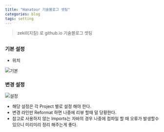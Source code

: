 ```yaml
---
title: "Hanatour 기술블로그 셋팅"
categories: blog  
tags: setting
---
```


> zekill(지킬) 로 github.io 기술블로그 셋팅

## 

### 기본 설정

* 위치
    

![기본](/assets/images/2022-03-20/default.png)

### 변경 설정

![설정](/assets/images/2022-03-20/after.png)

* 해당 설정은 각 Project 별로 설정 해야 한다.
* 변경 라인만 Reformat 하면 나중에 리뷰 할때 덜 당황한다.
* 참고로 사용하지 않는 Imports는 자바의 경우 나중에 컴파일 할 때 오류가 발생할수 있으니 미리미리 정리 해주는게 좋다.
